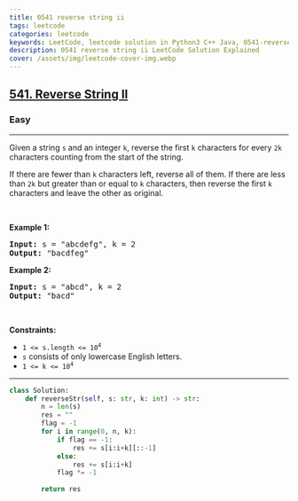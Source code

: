 ```yaml
---
title: 0541 reverse string ii
tags: leetcode
categories: leetcode
keywords: LeetCode, leetcode solution in Python3 C++ Java, 0541-reverse-string-ii solution
description: 0541 reverse string ii LeetCode Solution Explained
cover: /assets/img/leetcode-cover-img.webp
---
```



<h2><a href="https://leetcode.com/problems/reverse-string-ii/">541. Reverse String II</a></h2><h3>Easy</h3><hr><div><p>Given a string <code>s</code> and an integer <code>k</code>, reverse the first <code>k</code> characters for every <code>2k</code> characters counting from the start of the string.</p>

<p>If there are fewer than <code>k</code> characters left, reverse all of them. If there are less than <code>2k</code> but greater than or equal to <code>k</code> characters, then reverse the first <code>k</code> characters and leave the other as original.</p>

<p>&nbsp;</p>
<p><strong class="example">Example 1:</strong></p>
<pre><strong>Input:</strong> s = "abcdefg", k = 2
<strong>Output:</strong> "bacdfeg"
</pre><p><strong class="example">Example 2:</strong></p>
<pre><strong>Input:</strong> s = "abcd", k = 2
<strong>Output:</strong> "bacd"
</pre>
<p>&nbsp;</p>
<p><strong>Constraints:</strong></p>

<ul>
	<li><code>1 &lt;= s.length &lt;= 10<sup>4</sup></code></li>
	<li><code>s</code> consists of only lowercase English letters.</li>
	<li><code>1 &lt;= k &lt;= 10<sup>4</sup></code></li>
</ul>
</div>

---




```python
class Solution:
    def reverseStr(self, s: str, k: int) -> str:
        n = len(s)
        res = ""
        flag = -1
        for i in range(0, n, k):
            if flag == -1:
                res += s[i:i+k][::-1]
            else:
                res += s[i:i+k]
            flag *= -1
        
        return res
```
